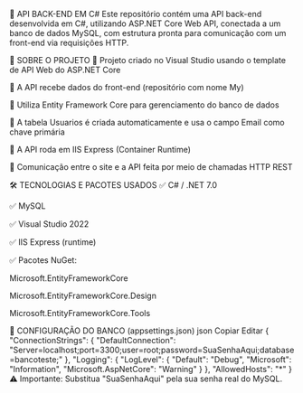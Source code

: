 🚀 API BACK-END EM C#
Este repositório contém uma API back-end desenvolvida em C#, utilizando ASP.NET Core Web API, conectada a um banco de dados MySQL, com estrutura pronta para comunicação com um front-end via requisições HTTP.

📌 SOBRE O PROJETO
🔹 Projeto criado no Visual Studio usando o template de API Web do ASP.NET Core

🔹 A API recebe dados do front-end (repositório com nome My)

🔹 Utiliza Entity Framework Core para gerenciamento do banco de dados

🔹 A tabela Usuarios é criada automaticamente e usa o campo Email como chave primária

🔹 A API roda em IIS Express (Container Runtime)

🔹 Comunicação entre o site e a API feita por meio de chamadas HTTP REST

🛠️ TECNOLOGIAS E PACOTES USADOS
✅ C# / .NET 7.0

✅ MySQL

✅ Visual Studio 2022

✅ IIS Express (runtime)

✅ Pacotes NuGet:

Microsoft.EntityFrameworkCore

Microsoft.EntityFrameworkCore.Design

Microsoft.EntityFrameworkCore.Tools

🔧 CONFIGURAÇÃO DO BANCO (appsettings.json)
json
Copiar
Editar
{
  "ConnectionStrings": {
    "DefaultConnection": "Server=localhost;port=3300;user=root;password=SuaSenhaAqui;database=bancoteste;"
  },
  "Logging": {
    "LogLevel": {
      "Default": "Debug",
      "Microsoft": "Information",
      "Microsoft.AspNetCore": "Warning"
    }
  },
  "AllowedHosts": "*"
}
⚠️ Importante: Substitua "SuaSenhaAqui" pela sua senha real do MySQL.

